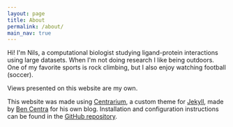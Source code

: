 ```yaml
---
layout: page
title: About
permalink: /about/
main_nav: true
---
```


Hi! I'm Nils, a computational biologist studying ligand-protein interactions using large datasets. When I'm not doing research I like being outdoors. One of my favorite sports is rock climbing, but I also enjoy watching football (soccer).  

Views presented on this website are my own.

This website was made using [Centrarium][centrarium], a custom theme for [Jekyll][jekyll], made by [Ben Centra][bencentra] for his own blog. Installation and configuration instructions can be found in the [GitHub repository](https://github.com/bencentra/centrarium).

[centrarium]: https://github.com/bencentra/centrarium
[bencentra]: http://bencentra.com
[jekyll]: https://github.com/jekyll/jekyll
